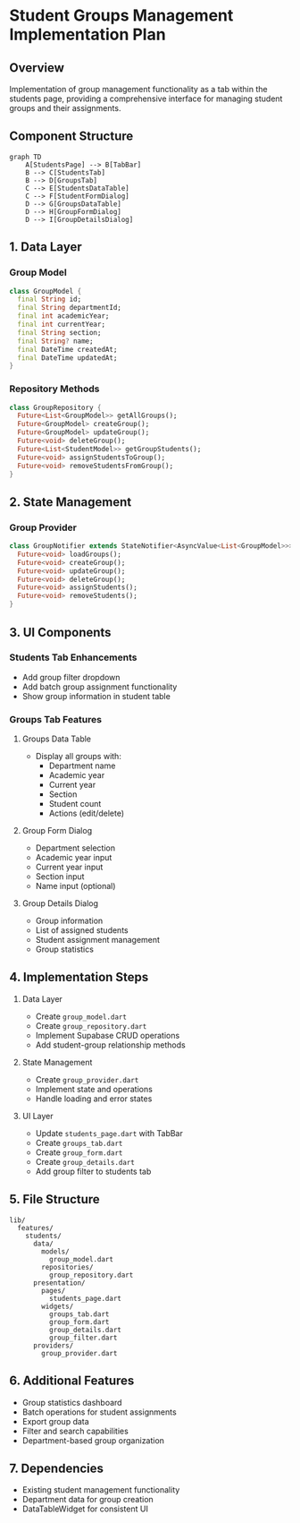 # Student Groups Management Implementation Plan

## Overview
Implementation of group management functionality as a tab within the students page, providing a comprehensive interface for managing student groups and their assignments.

## Component Structure
```mermaid
graph TD
    A[StudentsPage] --> B[TabBar]
    B --> C[StudentsTab]
    B --> D[GroupsTab]
    C --> E[StudentsDataTable]
    C --> F[StudentFormDialog]
    D --> G[GroupsDataTable]
    D --> H[GroupFormDialog]
    D --> I[GroupDetailsDialog]
```

## 1. Data Layer

### Group Model
```dart
class GroupModel {
  final String id;
  final String departmentId;
  final int academicYear;
  final int currentYear;
  final String section;
  final String? name;
  final DateTime createdAt;
  final DateTime updatedAt;
}
```

### Repository Methods
```dart
class GroupRepository {
  Future<List<GroupModel>> getAllGroups();
  Future<GroupModel> createGroup();
  Future<GroupModel> updateGroup();
  Future<void> deleteGroup();
  Future<List<StudentModel>> getGroupStudents();
  Future<void> assignStudentsToGroup();
  Future<void> removeStudentsFromGroup();
}
```

## 2. State Management

### Group Provider
```dart
class GroupNotifier extends StateNotifier<AsyncValue<List<GroupModel>>> {
  Future<void> loadGroups();
  Future<void> createGroup();
  Future<void> updateGroup();
  Future<void> deleteGroup();
  Future<void> assignStudents();
  Future<void> removeStudents();
}
```

## 3. UI Components

### Students Tab Enhancements
- Add group filter dropdown
- Add batch group assignment functionality
- Show group information in student table

### Groups Tab Features
1. Groups Data Table
   - Display all groups with:
     - Department name
     - Academic year
     - Current year
     - Section
     - Student count
     - Actions (edit/delete)

2. Group Form Dialog
   - Department selection
   - Academic year input
   - Current year input
   - Section input
   - Name input (optional)

3. Group Details Dialog
   - Group information
   - List of assigned students
   - Student assignment management
   - Group statistics

## 4. Implementation Steps

1. Data Layer
   - Create `group_model.dart`
   - Create `group_repository.dart`
   - Implement Supabase CRUD operations
   - Add student-group relationship methods

2. State Management
   - Create `group_provider.dart`
   - Implement state and operations
   - Handle loading and error states

3. UI Layer
   - Update `students_page.dart` with TabBar
   - Create `groups_tab.dart`
   - Create `group_form.dart`
   - Create `group_details.dart`
   - Add group filter to students tab

## 5. File Structure
```
lib/
  features/
    students/
      data/
        models/
          group_model.dart
        repositories/
          group_repository.dart
      presentation/
        pages/
          students_page.dart
        widgets/
          groups_tab.dart
          group_form.dart
          group_details.dart
          group_filter.dart
      providers/
        group_provider.dart
```

## 6. Additional Features
- Group statistics dashboard
- Batch operations for student assignments
- Export group data
- Filter and search capabilities
- Department-based group organization

## 7. Dependencies
- Existing student management functionality
- Department data for group creation
- DataTableWidget for consistent UI